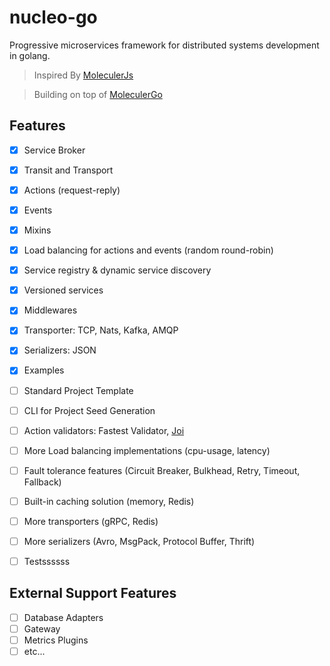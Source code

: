 # nucleo-go
Progressive microservices framework for distributed systems development in golang.


> Inspired By [MoleculerJs](https://moleculer.services)

> Building on top of [MoleculerGo](https://github.com/moleculer-go)


## Features
- [x] Service Broker
- [x] Transit and Transport
- [x] Actions (request-reply)
- [x] Events
- [x] Mixins
- [x] Load balancing for actions and events (random round-robin)
- [x] Service registry & dynamic service discovery
- [x] Versioned services
- [x] Middlewares
- [x] Transporter: TCP, Nats, Kafka, AMQP
- [x] Serializers: JSON
- [x] Examples

- [ ] Standard Project Template
- [ ] CLI for Project Seed Generation
- [ ] Action validators: Fastest Validator, [Joi](https://github.com/softbrewery/gojoi)
- [ ] More Load balancing implementations (cpu-usage, latency)
- [ ] Fault tolerance features (Circuit Breaker, Bulkhead, Retry, Timeout, Fallback)
- [ ] Built-in caching solution (memory, Redis)
- [ ] More transporters (gRPC, Redis)
- [ ] More serializers (Avro, MsgPack, Protocol Buffer, Thrift)
- [ ] Testssssss

## External Support Features
- [ ] Database Adapters
- [ ] Gateway
- [ ] Metrics Plugins
- [ ] etc...
